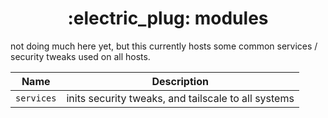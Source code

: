 <h1 align="center">:electric_plug: modules</h1>

not doing much here yet, but this currently hosts some common services / security tweaks used on all hosts.

Name            | Description
--------------- | -----------
`services`      | inits security tweaks, and tailscale to all systems